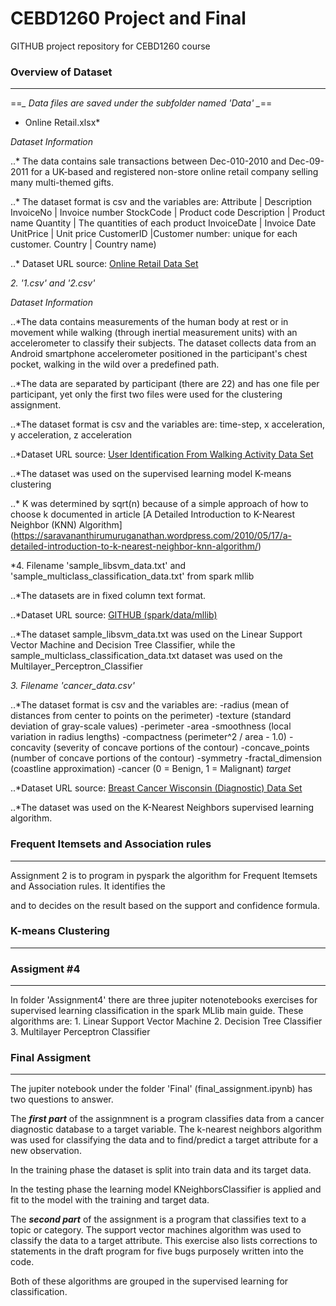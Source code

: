 # CEBD1260 Project and Final

GITHUB project repository for CEBD1260 course


### Overview of Dataset ###
---

==*_ Data files are saved under the subfolder named 'Data' _*==


*	Online Retail.xlsx*

_Dataset Information_

..* The data contains sale transactions between Dec-010-2010 and Dec-09-2011 for a UK-based and registered non-store online retail company selling many multi-themed gifts. 

..* The dataset format is csv and the variables are: 
    Attribute | Description
    InvoiceNo | Invoice number
    StockCode | Product code
    Description | Product name
    Quantity | The quantities of each product
    InvoiceDate | Invoice Date
    UnitPrice | Unit price
    CustomerID |Customer number: unique for each customer. 
    Country | Country name)


..* Dataset URL source:  [Online Retail Data Set](http://archive.ics.uci.edu/ml/datasets/online+retail)


*2.  '1.csv' and '2.csv'*


_Dataset Information_


..*The data contains measurements of the human body at rest or in movement while walking (through inertial measurement units) with an accelerometer to classify their subjects. The dataset collects data from an Android smartphone accelerometer positioned in the participant's chest pocket, walking in the wild over a predefined path.

..*The data are separated by participant (there are 22) and has one file per participant, yet only the first two files were used for the clustering assignment.

..*The dataset format is csv and the variables are: time-step, x acceleration, y acceleration, z acceleration

..*Dataset URL source:  [User Identification From Walking Activity Data Set](https://archive.ics.uci.edu/ml/datasets/User+Identification+From+Walking+Activity)

..*The dataset was used on the supervised learning model K-means clustering

..* K was determined by sqrt(n) because of a simple approach of how to choose k documented in article [A Detailed Introduction to K-Nearest Neighbor (KNN) Algorithm] (https://saravananthirumuruganathan.wordpress.com/2010/05/17/a-detailed-introduction-to-k-nearest-neighbor-knn-algorithm/)





*4. Filename 'sample_libsvm_data.txt' and 'sample_multiclass_classification_data.txt' from spark mllib 



..*The datasets are in fixed column text format.


..*Dataset URL source:  [GITHUB (spark/data/mllib)](https://github.com/apache/spark/tree/master/data/mllib)


..*The dataset sample_libsvm_data.txt was used on the Linear Support Vector Machine and Decision Tree Classifier, while the sample_multiclass_classification_data.txt dataset was used on the
Multilayer_Perceptron_Classifier





*3. Filename 'cancer_data.csv'*




..*The dataset format is csv and the variables are: 
    -radius (mean of distances from center to points on the perimeter)
    -texture (standard deviation of gray-scale values)
    -perimeter
    -area
    -smoothness (local variation in radius lengths)
    -compactness (perimeter^2 / area - 1.0)
    -concavity (severity of concave portions of the contour)
    -concave_points (number of concave portions of the contour)
    -symmetry
    -fractal_dimension (coastline approximation)
    -cancer (0 = Benign, 1 = Malignant)  *target*

..*Dataset URL source:  [Breast Cancer Wisconsin (Diagnostic) Data Set](http://archive.ics.uci.edu/ml/datasets/Breast+Cancer+Wisconsin+%28Diagnostic%29)

..*The dataset was used on the K-Nearest Neighbors supervised learning algorithm.








### Frequent Itemsets and Association rules ###
---

Assignment 2 is to program in pyspark the algorithm for Frequent Itemsets and Association rules.  It identifies the 

and to decides on the result based on the support and confidence formula.




### K-means Clustering ###
---


### Assigment #4 ###
---

In folder 'Assignment4' there are three jupiter notenotebooks exercises for supervised learning classification in the spark MLlib main guide.
These algorithms are:
    1. Linear Support Vector Machine
    2. Decision Tree Classifier
    3. Multilayer Perceptron Classifier



### Final Assigment ###
---
The jupiter notebook under the folder 'Final' (final_assignment.ipynb) has two questions to answer. 

The **_first part_** of the assignmnent is a program classifies data from a cancer diagnostic database to a target variable.  The k-nearest neighbors algorithm was used
for classifying the data and to find/predict a target attribute for a new observation.

In the training phase the dataset is split into train data and its target data. 

In the testing phase the learning model KNeighborsClassifier is applied and fit to the model with the training and target data.


The **_second part_** of the assignment is a program that classifies text to a topic or category.  The support vector machines algorithm was used to classify the data to a target attribute. This exercise also lists corrections to statements in the draft program for five bugs purposely written into the code.

Both of these algorithms are grouped in the supervised learning for classification.





